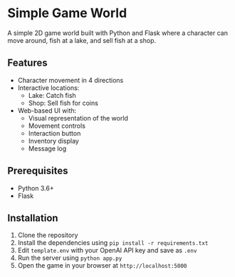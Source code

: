 # Simple Game World

A simple 2D game world built with Python and Flask where a character can move around, fish at a lake, and sell fish at a shop.

## Features

- Character movement in 4 directions
- Interactive locations:
  - Lake: Catch fish
  - Shop: Sell fish for coins
- Web-based UI with:
  - Visual representation of the world
  - Movement controls
  - Interaction button
  - Inventory display
  - Message log

## Prerequisites

- Python 3.6+
- Flask

## Installation

1. Clone the repository
2. Install the dependencies using `pip install -r requirements.txt`
3. Edit `template.env` with your OpenAI API key and save as `.env`
4. Run the server using `python app.py`
5. Open the game in your browser at `http://localhost:5000`
